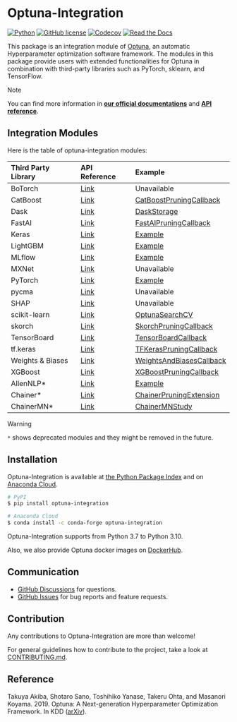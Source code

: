 # Optuna-Integration

[![Python](https://img.shields.io/badge/python-3.7%20%7C%203.8%20%7C%203.9%20%7C%203.10%20%7C%203.11-blue)](https://www.python.org)
[![GitHub license](https://img.shields.io/badge/license-MIT-blue.svg)](https://github.com/optuna/optuna-integration)
[![Codecov](https://codecov.io/gh/optuna/optuna-integration/branch/main/graph/badge.svg)](https://codecov.io/gh/optuna/optuna-integration/branch/main)
[![Read the Docs](https://readthedocs.org/projects/optuna-integration/badge/?version=stable)](https://optuna-integration.readthedocs.io/en/stable/)

This package is an integration module of [Optuna](https://github.com/optuna/optuna), an automatic Hyperparameter optimization software framework.
The modules in this package provide users with extended functionalities for Optuna in combination with third-party libraries such as PyTorch, sklearn, and TensorFlow.

> [!NOTE]
> You can find more information in [**our official documentations**](https://optuna-integration.readthedocs.io/en/stable/) and [**API reference**](https://optuna-integration.readthedocs.io/en/stable/reference/index.html).

## Integration Modules

Here is the table of optuna-integration modules:

|Third Party Library|API Reference| Example |
|:--|:--|:--|
|BoTorch|[Link](https://optuna-integration.readthedocs.io/en/stable/reference/index.html#botorch)| Unavailable |
|CatBoost|[Link](https://optuna-integration.readthedocs.io/en/stable/reference/index.html#catboost)|[CatBoostPruningCallback](https://github.com/optuna/optuna-examples/blob/main/catboost/catboost_pruning.py)|
|Dask|[Link](https://optuna-integration.readthedocs.io/en/stable/reference/index.html#dask)|[DaskStorage](https://github.com/optuna/optuna-examples/tree/main/dask/dask_simple.py)|
|FastAI|[Link](https://optuna-integration.readthedocs.io/en/stable/reference/index.html#fast-ai)|[FastAIPruningCallback](https://github.com/optuna/optuna-examples/tree/main/fastai/fastai_simple.py)|
|Keras|[Link](https://optuna-integration.readthedocs.io/en/stable/reference/index.html#keras)|[Example](https://github.com/optuna/optuna-examples/tree/main/keras)|
|LightGBM|[Link](https://optuna-integration.readthedocs.io/en/stable/reference/index.html#lightgbm)|[Example](https://github.com/optuna/optuna-examples/tree/main/lightgbm)|
|MLflow|[Link](https://optuna-integration.readthedocs.io/en/stable/reference/index.html#mlflow)|[Example](https://github.com/optuna/optuna-examples/blob/main/mlflow/)|
|MXNet|[Link](https://optuna-integration.readthedocs.io/en/stable/reference/index.html#mxnet)|Unavailable|
|PyTorch|[Link](https://optuna-integration.readthedocs.io/en/stable/reference/index.html#pytorch)|[Example](https://github.com/optuna/optuna-examples/tree/main/pytorch)|
|pycma|[Link](https://optuna-integration.readthedocs.io/en/stable/reference/index.html#pycma)|Unavailable|
|SHAP|[Link](https://optuna-integration.readthedocs.io/en/stable/reference/index.html#shap)|Unavailable|
|scikit-learn|[Link](https://optuna-integration.readthedocs.io/en/stable/reference/index.html#sklearn)|[OptunaSearchCV](https://github.com/optuna/optuna-examples/tree/main/sklearn/sklearn_optuna_search_cv_simple.py)|
|skorch|[Link](https://optuna-integration.readthedocs.io/en/stable/reference/index.html#skorch)|[SkorchPruningCallback](https://github.com/optuna/optuna-examples/tree/main/pytorch/skorch_simple.py)|
|TensorBoard|[Link](https://optuna-integration.readthedocs.io/en/stable/reference/index.html#tensorboard)|[TensorBoardCallback](https://github.com/optuna/optuna-examples/tree/main/tensorboard/tensorboard_simple.py)|
|tf.keras|[Link](https://optuna-integration.readthedocs.io/en/stable/reference/index.html#tensorflow)|[TFKerasPruningCallback](https://github.com/optuna/optuna-examples/tree/main/tfkeras/tfkeras_integration.py)|
|Weights & Biases|[Link](https://optuna-integration.readthedocs.io/en/stable/reference/index.html#wandb)|[WeightsAndBiasesCallback](https://github.com/optuna/optuna-examples/blob/main/wandb/wandb_integration.py)|
|XGBoost|[Link](https://optuna-integration.readthedocs.io/en/stable/reference/index.html#xgboost)|[XGBoostPruningCallback](https://github.com/optuna/optuna-examples/tree/main/xgboost/xgboost_integration.py)|
|AllenNLP*|[Link](https://optuna-integration.readthedocs.io/en/stable/reference/index.html#allennlp)|[Example](https://github.com/optuna/optuna-examples/tree/main/allennlp)|
|Chainer*|[Link](https://optuna-integration.readthedocs.io/en/stable/reference/index.html#chainer)|[ChainerPruningExtension](https://github.com/optuna/optuna-examples/tree/main/chainer/chainer_integration.py)|
|ChainerMN*| [Link](https://optuna-integration.readthedocs.io/en/stable/reference/index.html#chainermn) | [ChainerMNStudy](https://github.com/optuna/optuna-examples/tree/main/chainer/chainermn_simple.py) |

> [!WARNING]
> `*` shows deprecated modules and they might be removed in the future.

## Installation

Optuna-Integration is available at [the Python Package Index](https://pypi.org/project/optuna-integration/) and
on [Anaconda Cloud](https://anaconda.org/conda-forge/optuna-integration).

```bash
# PyPI
$ pip install optuna-integration
```

```bash
# Anaconda Cloud
$ conda install -c conda-forge optuna-integration
```

Optuna-Integration supports from Python 3.7 to Python 3.10.

Also, we also provide Optuna docker images on [DockerHub](https://hub.docker.com/r/optuna/optuna).

## Communication

* [GitHub Discussions] for questions.
* [GitHub Issues] for bug reports and feature requests.

[GitHub Discussions]: https://github.com/optuna/optuna-integration/discussions

[GitHub issues]: https://github.com/optuna/optuna-integration/issues

## Contribution

Any contributions to Optuna-Integration are more than welcome!

For general guidelines how to contribute to the project, take a look at [CONTRIBUTING.md](./CONTRIBUTING.md).

## Reference

Takuya Akiba, Shotaro Sano, Toshihiko Yanase, Takeru Ohta, and Masanori Koyama. 2019.
Optuna: A Next-generation Hyperparameter Optimization Framework. In KDD ([arXiv](https://arxiv.org/abs/1907.10902)).
